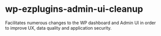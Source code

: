 wp-ezplugins-admin-ui-cleanup
=============================

Facilitates numerous changes to the WP dashboard and Admin UI in order to improve UX, data quality and application security.
